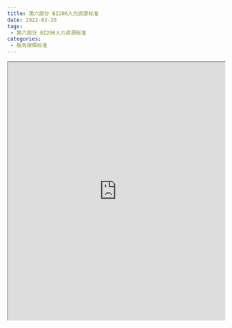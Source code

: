 ```yaml
---
title: 第六部分 BZ206人力资源标准
date: 2022-02-20
tags:
 - 第六部分 BZ206人力资源标准
categories:
 - 服务保障标准
---
```




<iframe src="http://localhost:8080/pdf/web/viewer.html?file=https://vkceyugu.cdn.bspapp.com/VKCEYUGU-f2824a45-8901-4778-8647-e91230414af7/28690fb3-7682-40ad-a445-08d70e4532d9.pdf" width="100%" height="600px"></iframe>
